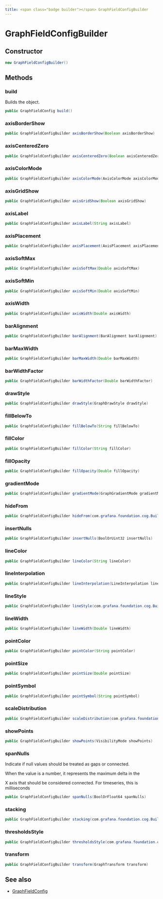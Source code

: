 ```yaml
---
title: <span class="badge builder"></span> GraphFieldConfigBuilder
---
```

# <span class="badge builder"></span> GraphFieldConfigBuilder

## Constructor

```java
new GraphFieldConfigBuilder()
```
## Methods

### <span class="badge object-method"></span> build

Builds the object.

```java
public GraphFieldConfig build()
```

### <span class="badge object-method"></span> axisBorderShow

```java
public GraphFieldConfigBuilder axisBorderShow(Boolean axisBorderShow)
```

### <span class="badge object-method"></span> axisCenteredZero

```java
public GraphFieldConfigBuilder axisCenteredZero(Boolean axisCenteredZero)
```

### <span class="badge object-method"></span> axisColorMode

```java
public GraphFieldConfigBuilder axisColorMode(AxisColorMode axisColorMode)
```

### <span class="badge object-method"></span> axisGridShow

```java
public GraphFieldConfigBuilder axisGridShow(Boolean axisGridShow)
```

### <span class="badge object-method"></span> axisLabel

```java
public GraphFieldConfigBuilder axisLabel(String axisLabel)
```

### <span class="badge object-method"></span> axisPlacement

```java
public GraphFieldConfigBuilder axisPlacement(AxisPlacement axisPlacement)
```

### <span class="badge object-method"></span> axisSoftMax

```java
public GraphFieldConfigBuilder axisSoftMax(Double axisSoftMax)
```

### <span class="badge object-method"></span> axisSoftMin

```java
public GraphFieldConfigBuilder axisSoftMin(Double axisSoftMin)
```

### <span class="badge object-method"></span> axisWidth

```java
public GraphFieldConfigBuilder axisWidth(Double axisWidth)
```

### <span class="badge object-method"></span> barAlignment

```java
public GraphFieldConfigBuilder barAlignment(BarAlignment barAlignment)
```

### <span class="badge object-method"></span> barMaxWidth

```java
public GraphFieldConfigBuilder barMaxWidth(Double barMaxWidth)
```

### <span class="badge object-method"></span> barWidthFactor

```java
public GraphFieldConfigBuilder barWidthFactor(Double barWidthFactor)
```

### <span class="badge object-method"></span> drawStyle

```java
public GraphFieldConfigBuilder drawStyle(GraphDrawStyle drawStyle)
```

### <span class="badge object-method"></span> fillBelowTo

```java
public GraphFieldConfigBuilder fillBelowTo(String fillBelowTo)
```

### <span class="badge object-method"></span> fillColor

```java
public GraphFieldConfigBuilder fillColor(String fillColor)
```

### <span class="badge object-method"></span> fillOpacity

```java
public GraphFieldConfigBuilder fillOpacity(Double fillOpacity)
```

### <span class="badge object-method"></span> gradientMode

```java
public GraphFieldConfigBuilder gradientMode(GraphGradientMode gradientMode)
```

### <span class="badge object-method"></span> hideFrom

```java
public GraphFieldConfigBuilder hideFrom(com.grafana.foundation.cog.Builder<HideSeriesConfig> hideFrom)
```

### <span class="badge object-method"></span> insertNulls

```java
public GraphFieldConfigBuilder insertNulls(BoolOrUint32 insertNulls)
```

### <span class="badge object-method"></span> lineColor

```java
public GraphFieldConfigBuilder lineColor(String lineColor)
```

### <span class="badge object-method"></span> lineInterpolation

```java
public GraphFieldConfigBuilder lineInterpolation(LineInterpolation lineInterpolation)
```

### <span class="badge object-method"></span> lineStyle

```java
public GraphFieldConfigBuilder lineStyle(com.grafana.foundation.cog.Builder<LineStyle> lineStyle)
```

### <span class="badge object-method"></span> lineWidth

```java
public GraphFieldConfigBuilder lineWidth(Double lineWidth)
```

### <span class="badge object-method"></span> pointColor

```java
public GraphFieldConfigBuilder pointColor(String pointColor)
```

### <span class="badge object-method"></span> pointSize

```java
public GraphFieldConfigBuilder pointSize(Double pointSize)
```

### <span class="badge object-method"></span> pointSymbol

```java
public GraphFieldConfigBuilder pointSymbol(String pointSymbol)
```

### <span class="badge object-method"></span> scaleDistribution

```java
public GraphFieldConfigBuilder scaleDistribution(com.grafana.foundation.cog.Builder<ScaleDistributionConfig> scaleDistribution)
```

### <span class="badge object-method"></span> showPoints

```java
public GraphFieldConfigBuilder showPoints(VisibilityMode showPoints)
```

### <span class="badge object-method"></span> spanNulls

Indicate if null values should be treated as gaps or connected.

When the value is a number, it represents the maximum delta in the

X axis that should be considered connected.  For timeseries, this is milliseconds

```java
public GraphFieldConfigBuilder spanNulls(BoolOrFloat64 spanNulls)
```

### <span class="badge object-method"></span> stacking

```java
public GraphFieldConfigBuilder stacking(com.grafana.foundation.cog.Builder<StackingConfig> stacking)
```

### <span class="badge object-method"></span> thresholdsStyle

```java
public GraphFieldConfigBuilder thresholdsStyle(com.grafana.foundation.cog.Builder<GraphThresholdsStyleConfig> thresholdsStyle)
```

### <span class="badge object-method"></span> transform

```java
public GraphFieldConfigBuilder transform(GraphTransform transform)
```

## See also

 * <span class="badge object-type-class"></span> [GraphFieldConfig](./object-GraphFieldConfig.md)
